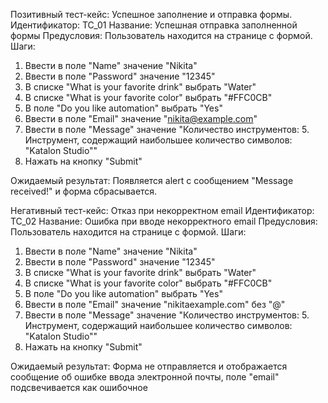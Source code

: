 Позитивный тест-кейс: Успешное заполнение и отправка формы.
Идентификатор: ТС_01
Название: Успешная отправка заполненной формы
Предусловия: Пользователь находится на странице с формой.
Шаги:
1. Ввести в поле "Name" значение "Nikita"
2. Ввести в поле "Password" значение "12345"
3. В списке "What is your favorite drink" выбрать "Water"
4. В списке "What is your favorite color" выбрать "#FFC0CB"
5. В поле "Do you like automation" выбрать "Yes"
6. Ввести в поле "Email" значение "nikita@example.com"
7. Ввести в поле "Message" значение "Количество инструментов: 5. Инструмент, содержащий наибольшее количество символов: "Katalon Studio""
8. Нажать на кнопку "Submit"

Ожидаемый результат:
Появляется alert с сообщением "Message received!" и форма сбрасывается.


Негативный тест-кейс: Отказ при некорректном email
Идентификатор: ТС_02
Название: Ошибка при вводе некорректного email
Предусловия: Пользователь находится на странице с формой.
Шаги:
1. Ввести в поле "Name" значение "Nikita"
2. Ввести в поле "Password" значение "12345"
3. В списке "What is your favorite drink" выбрать "Water"
4. В списке "What is your favorite color" выбрать "#FFC0CB"
5. В поле "Do you like automation" выбрать "Yes"
6. Ввести в поле "Email" значение "nikitaexample.com" без "@"
7. Ввести в поле "Message" значение "Количество инструментов: 5. Инструмент, содержащий наибольшее количество символов: "Katalon Studio""
8. Нажать на кнопку "Submit"

Ожидаемый результат:
Форма не отправляется и отображается сообщение об ошибке ввода электронной почты, поле "email" подсвечивается как ошибочное 
